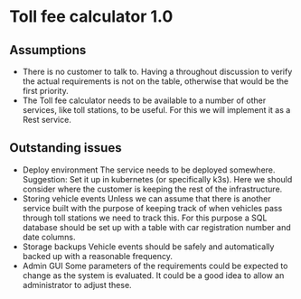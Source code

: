 # Toll fee calculator 1.0

## Assumptions

- There is no customer to talk to.
    Having a throughout discussion to verify the actual requirements is not on the table, otherwise that would be the first priority.
- The Toll fee calculator needs to be available to a number of other services, like toll stations, to be useful.
    For this we will implement it as a Rest service.

## Outstanding issues

- Deploy environment
    The service needs to be deployed somewhere. Suggestion: Set it up in kubernetes (or specifically k3s). Here we should consider where the customer is keeping the rest of the infrastructure.
- Storing vehicle events
    Unless we can assume that there is another service built with the purpose of keeping track of when vehicles pass through toll stations we need to track this.
    For this purpose a SQL database should be set up with a table with car registration number and date columns.
- Storage backups
    Vehicle events should be safely and automatically backed up with a reasonable frequency.
- Admin GUI
    Some parameters of the requirements could be expected to change as the system is evaluated. It could be a good idea to allow an administrator to adjust these.

